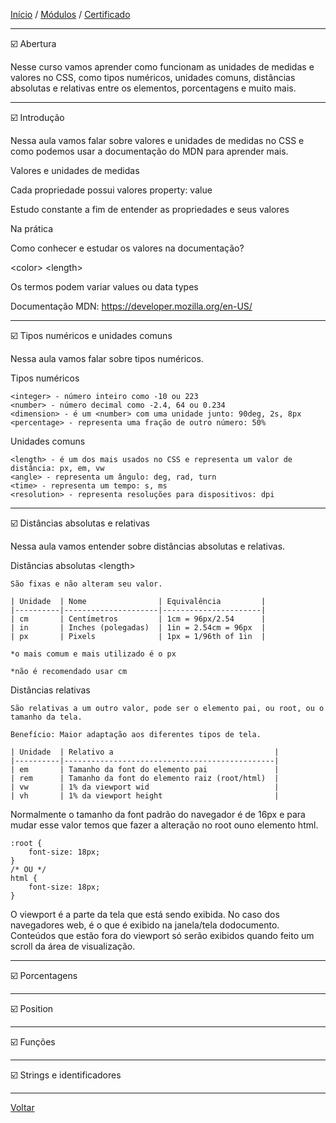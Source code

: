 [Início](https://github.com/Thalyalm/rocketseat-trilha-fundamentar) /
[Módulos](https://github.com/Thalyalm/rocketseat-trilha-fundamentar/tree/main/modulos) /
[Certificado](https://github.com/Thalyalm/rocketseat-trilha-fundamentar/tree/main/certificado)

---

:ballot_box_with_check: Abertura

Nesse curso vamos aprender como funcionam as unidades de medidas e valores no CSS, como tipos numéricos, unidades comuns, distâncias absolutas e relativas entre os elementos, porcentagens e muito mais.

---

:ballot_box_with_check: Introdução

Nessa aula vamos falar sobre valores e unidades de medidas no CSS e como podemos usar a documentação do MDN para aprender mais.

Valores e unidades de medidas

Cada propriedade possui valores property: value

Estudo constante a fim de entender as propriedades e seus valores

Na prática

Como conhecer e estudar os valores na documentação?
    
&lt;color&gt; &lt;length&gt;

Os termos podem variar values ou data types

Documentação MDN: https://developer.mozilla.org/en-US/

---

:ballot_box_with_check: Tipos numéricos e unidades comuns

Nessa aula vamos falar sobre tipos numéricos.

Tipos numéricos

    <integer> - número inteiro como -10 ou 223
    <number> - número decimal como -2.4, 64 ou 0.234
    <dimension> - é um <number> com uma unidade junto: 90deg, 2s, 8px
    <percentage> - representa uma fração de outro número: 50%

Unidades comuns

    <length> - é um dos mais usados no CSS e representa um valor de distância: px, em, vw
    <angle> - representa um ângulo: deg, rad, turn
    <time> - representa um tempo: s, ms
    <resolution> - representa resoluções para dispositivos: dpi

---

:ballot_box_with_check: Distâncias absolutas e relativas

Nessa aula vamos entender sobre distâncias absolutas e relativas.

Distâncias absolutas &lt;length&gt;

    São fixas e não alteram seu valor.

    | Unidade  | Nome                | Equivalência         |
    |----------|---------------------|----------------------|
    | cm       | Centímetros         | 1cm = 96px/2.54      | 
    | in       | Inches (polegadas)  | 1in = 2.54cm = 96px  | 
    | px       | Pixels              | 1px = 1/96th of 1in  |

    *o mais comum e mais utilizado é o px

    *não é recomendado usar cm

Distâncias relativas

    São relativas a um outro valor, pode ser o elemento pai, ou root, ou o tamanho da tela.

    Benefício: Maior adaptação aos diferentes tipos de tela.

    | Unidade  | Relativo a                                    |
    |----------|-----------------------------------------------|
    | em       | Tamanho da font do elemento pai               |
    | rem      | Tamanho da font do elemento raiz (root/html)  | 
    | vw       | 1% da viewport wid                            |  
    | vh       | 1% da viewport height                         |

Normalmente o tamanho da font padrão do navegador é de 16px e para mudar esse valor temos que fazer a alteração no root ouno elemento html.

    :root {
        font-size: 18px;
    }
    /* OU */
    html {
        font-size: 18px;
    }

O viewport é a parte da tela que está sendo exibida. No caso dos navegadores web, é o que é exibido na janela/tela dodocumento. Conteúdos que estão fora do viewport só serão exibidos quando feito um scroll da área de visualização.

---

:ballot_box_with_check: Porcentagens

---

:ballot_box_with_check: Position

---

:ballot_box_with_check: Funções

---

:ballot_box_with_check: Strings e identificadores

---

[Voltar](https://github.com/Thalyalm/rocketseat-trilha-fundamentar/tree/main/modulos/nem-tudo-sao-pixels)